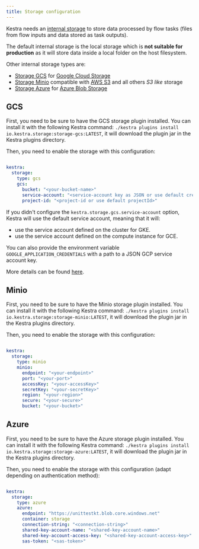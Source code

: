 ```yaml
---
title: Storage configuration
---
```


Kestra needs an [internal storage](../../06.architecture.md#the-internal-storage) to store data processed by flow tasks (files from flow inputs and data stored as task outputs).

The default internal storage is the local storage which is **not suitable for production** as it will store data inside a local folder on the host filesystem.

Other internal storage types are:
- [Storage GCS](#gcs) for [Google Cloud Storage](https://cloud.google.com/storage)
- [Storage Minio](#minio) compatible with [AWS S3](https://aws.amazon.com/s3/) and all others *S3 like* storage
- [Storage Azure](#azure) for [Azure Blob Storage](https://azure.microsoft.com/en-us/services/storage/blobs/)

## GCS
First, you need to be sure to have the GCS storage plugin installed. You can install it with the following Kestra command:
`./kestra plugins install io.kestra.storage:storage-gcs:LATEST`, it will download the plugin jar in the Kestra plugins directory.

Then, you need to enable the storage with this configuration:

```yaml

kestra:
  storage:
    type: gcs
    gcs:
      bucket: "<your-bucket-name>"
      service-account: "<service-account key as JSON or use default credentials>"
      project-id: "<project-id or use default projectId>"
```

If you didn't configure the `kestra.storage.gcs.service-account` option, Kestra will use the default service account, meaning that it will:
- use the service account defined on the cluster for GKE.
- use the service account defined on the compute instance for GCE.

You can also provide the environment variable `GOOGLE_APPLICATION_CREDENTIALS` with a path to a JSON GCP service account key.

More details can be found [here](https://cloud.google.com/docs/authentication/production).

## Minio

First, you need to be sure to have the Minio storage plugin installed. You can install it with the following Kestra command:
`./kestra plugins install io.kestra.storage:storage-minio:LATEST`, it will download the plugin jar in the Kestra plugins directory.

Then, you need to enable the storage with this configuration:

```yaml

kestra:
  storage:
    type: minio
    minio:
      endpoint: "<your-endpoint>"
      port: "<your-port>"
      accessKey: "<your-accessKey>"
      secretKey: "<your-secretKey>"
      region: "<your-region>"
      secure: "<your-secure>"
      bucket: "<your-bucket>"
```

## Azure

First, you need to be sure to have the Azure storage plugin installed. You can install it with the following Kestra command:
`./kestra plugins install io.kestra.storage:storage-azure:LATEST`, it will download the plugin jar in the Kestra plugins directory.

Then, you need to enable the storage with this configuration (adapt depending on authentication method):

```yaml

kestra:
  storage:
    type: azure
    azure:
      endpoint: "https://unittestkt.blob.core.windows.net"
      container: storage
      connection-string: "<connection-string>"
      shared-key-account-name: "<shared-key-account-name>"
      shared-key-account-access-key: "<shared-key-account-access-key>"
      sas-token: "<sas-token>"
```
